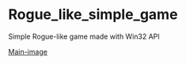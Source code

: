 # Rogue_like_simple_game
Simple Rogue-like game made with Win32 API

[Main-image](https://user-images.githubusercontent.com/71255133/201523556-2806aa45-2740-4438-bb50-9676dbe64650.png)
